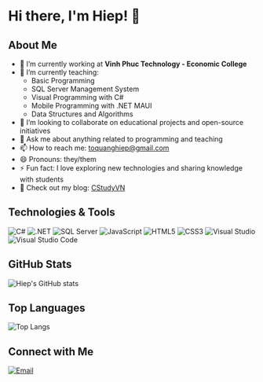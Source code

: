 # Hi there, I'm Hiep! 👋

## About Me

- 🔭 I’m currently working at **Vinh Phuc Technology - Economic College**
- 🌱 I’m currently teaching:
  - Basic Programming
  - SQL Server Management System
  - Visual Programming with C#
  - Mobile Programming with .NET MAUI
  - Data Structures and Algorithms
- 👯 I’m looking to collaborate on educational projects and open-source initiatives
- 💬 Ask me about anything related to programming and teaching
- 📫 How to reach me: toquanghiep@gmail.com
- 😄 Pronouns: they/them
- ⚡ Fun fact: I love exploring new technologies and sharing knowledge with students
- 📝 Check out my blog: [CStudyVN](https://cstudyvn.blogspot.com)
## Technologies & Tools

![C#](https://img.shields.io/badge/-C%23-black?style=flat-square&logo=c-sharp)
![.NET](https://img.shields.io/badge/-.NET-black?style=flat-square&logo=dotnet)
![SQL Server](https://img.shields.io/badge/-SQL%20Server-black?style=flat-square&logo=microsoft-sql-server)
![JavaScript](https://img.shields.io/badge/-JavaScript-black?style=flat-square&logo=javascript)
![HTML5](https://img.shields.io/badge/-HTML5-black?style=flat-square&logo=html5)
![CSS3](https://img.shields.io/badge/-CSS3-black?style=flat-square&logo=css3)
![Visual Studio](https://img.shields.io/badge/-Visual%20Studio-black?style=flat-square&logo=visual-studio)
![Visual Studio Code](https://img.shields.io/badge/-VS%20Code-black?style=flat-square&logo=visual-studio-code)

## GitHub Stats

![Hiep's GitHub stats](https://github-readme-stats.vercel.app/api?username=toquanghiep&show_icons=true&theme=radical)

## Top Languages

![Top Langs](https://github-readme-stats.vercel.app/api/top-langs/?username=toquanghiep&layout=compact&theme=radical)

## Connect with Me
[![Email](https://img.shields.io/badge/-Email-black?style=flat-square&logo=gmail)](mailto:toquanghiep@gmail.com)


